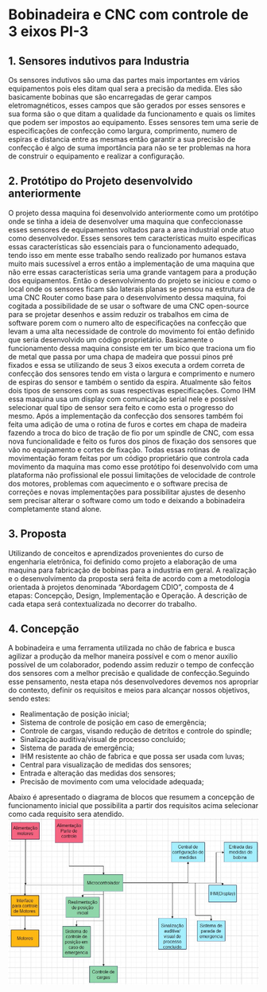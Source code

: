 # Bobinadeira e CNC com controle de 3 eixos PI-3

## 1. Sensores indutivos para Industria 

Os sensores indutivos são uma das partes mais importantes em vários equipamentos pois eles ditam qual sera a precisão da medida. Eles são basicamente bobinas que são encarregadas de gerar campos eletromagnéticos, esses campos que são gerados por esses sensores e sua forma são o que ditam a qualidade da funcionamento e quais os limites que podem ser impostos ao equipamento. Esses sensores tem uma serie de especificações de confecção como largura, comprimento, numero de espiras e distancia entre as mesmas então garantir a sua precisão de confecção é algo de suma importância para não se ter problemas na hora de construir o equipamento e realizar a configuração.

## 2. Protótipo do Projeto desenvolvido anteriormente

O projeto dessa maquina foi desenvolvido anteriormente como um protótipo onde se tinha a ideia de desenvolver uma maquina que confeccionasse esses sensores de equipamentos voltados para a area industrial onde atuo como desenvolvedor. Esses sensores tem características muito especificas essas características são essenciais para o funcionamento adequado, tendo isso em mente esse trabalho sendo realizado por humanos estava muito mais sucessível a erros então a implementação de uma maquina que não erre essas características seria uma grande vantagem para a produção dos equipamentos. Então o desenvolvimento do projeto se iniciou e como o local onde os sensores ficam são laterais planas se pensou na estrutura de uma CNC Router como base para o desenvolvimento dessa maquina, foi cogitada a possibilidade de se usar o software de uma CNC open-source para se projetar desenhos e assim reduzir os trabalhos em cima de software porem com o numero alto de especificações na confecção que levam a uma alta necessidade de controle do movimento foi então definido que seria desenvolvido um código proprietário. Basicamente o funcionamento dessa maquina consiste em ter um bico que traciona um fio de metal que passa por uma chapa de madeira que possui pinos pré fixados e essa se utilizando de seus 3 eixos executa a ordem correta de confecção dos sensores tendo em vista o largura e comprimento e numero de espiras do sensor e também o sentido da espira. Atualmente são feitos dois tipos de sensores com as suas respectivas especificações. Como IHM essa maquina usa um display com comunicação serial nele e possível selecionar qual tipo de sensor sera feito e como esta o progresso do mesmo. Após a implementação da confecção dos sensores também foi feita uma adição de uma o rotina de furos e cortes em chapa de madeira fazendo a troca do bico de tração de fio por um spindle de CNC, com essa nova funcionalidade e feito os furos dos pinos de fixação dos sensores que vão no equipamento e cortes de fixação. Todas essas rotinas de movimentação foram feitas por um código proprietário que controla cada movimento da maquina mas como esse protótipo foi desenvolvido com uma plataforma não profissional ele possui limitações de velocidade de controle dos motores, problemas com aquecimento e o software precisa de correções e novas implementações para possibilitar ajustes de desenho sem precisar alterar o software como um todo e deixando a bobinadeira completamente stand alone. 

## 3. Proposta  
Utilizando de conceitos e aprendizados provenientes do curso de engenharia eletrônica, foi definido como projeto a elaboração de uma maquina para fabricação de bobinas para a industria em geral. A realização e o desenvolvimento da proposta será feita de acordo com a metodologia orientada à projetos denominada “Abordagem CDIO”, composta de 4 etapas: Concepção, Design, Implementação e Operação. A descrição de cada etapa será contextualizada no decorrer do trabalho.

## 4. Concepção

A bobinadeira e uma ferramenta utilizada no chão de fabrica e busca agilizar a produção da melhor maneira possível e com o menor auxilio possível de um colaborador, podendo assim reduzir o tempo de confecção dos sensores com a melhor precisão e qualidade de confecção.Seguindo esse pensamento, nesta etapa nós desenvolvedores devemos nos apropriar do contexto, definir os requisitos e meios para alcançar nossos objetivos, sendo estes:

* Realimentação de posição inicial;
* Sistema de controle de posição em caso de emergência;
* Controle de cargas, visando redução de detritos e controle do spindle;
* Sinalização auditiva/visual de processo concluído;
* Sistema de parada de emergência;
* IHM resistente ao chão de fabrica e que possa ser usada com luvas;
* Central para visualização de medidas dos sensores;
* Entrada e alteração das medidas dos sensores;
* Precisão de movimento com uma velocidade adequada;

Abaixo é apresentado o diagrama de blocos que resumem a concepção de funcionamento inicial que possibilita a partir dos requisitos acima selecionar como cada requisito sera atendido.
![Diagrama de blocos PI3](https://raw.githubusercontent.com/henrique-bento/Bobinadeira-CNC-PI-3/main/img_PI3/diagrama%20de%20blocos%20PI3.jpg)
